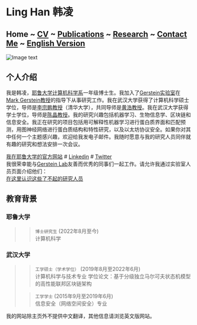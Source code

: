 # Ling Han 韩凌
## Home  ~  [CV](https://www.linghan.me/CV)  ~   [Publications](https://www.linghan.me/publications)  ~  [Research](https://www.linghan.me/research)  ~   [Contact Me](https://www.linghan.me/CM)  ~  [English Version](https://www.linghan.me/)
![Image text](https://cpsc.yale.edu/sites/default/files/styles/people_thumbnail/public/pictures/picture-4584-1665512254.jpg?itok=IApMI3ZT)

## 个人介绍
我是韩凌，[耶鲁大学计算机科学系](https://cpsc.yale.edu)一年级博士生。我加入了[Gerstein实验室](http://www.gersteinlab.org)在[Mark Gerstein教授](https://cpsc.yale.edu/people/mark-gerstein)的指导下从事研究工作。我在武汉大学获得了计算机科学硕士学位，导师是[李宗鹏教授](https://scholar.google.com/citations?user=UnsBY_AAAAAJ&hl=en)（清华大学），共同导师是[黄浩教授](http://cs.whu.edu.cn/info/1019/2467.htm#)。我在武汉大学获得学士学位，导师是[陈晶教授](https://cse.whu.edu.cn/info/1272/3389.htm)。我的研究兴趣包括机器学习、生物信息学、区块链和信息安全。我正在研究的项目包括用可解释性机器学习进行蛋白质界面和匹配预测，用图神经网络进行蛋白质结构和特性研究，以及以太坊协议安全。如果你对其中任何一个主题感兴趣，欢迎给我发电子邮件。我随时愿意与我的研究人员同伴就有趣的研究和想法安排一次会议。


[我在耶鲁大学的官方网站](https://cpsc.yale.edu/people/ling-han) # 
[Linkedin](https://www.linkedin.com/in/ling-han-brian) # 
[Twitter](https://twitter.com/BRIANHANL)<br>
我很荣幸能与[Gerstein Lab](http://www.gersteinlab.org)友善而优秀的同事们一起工作。请允许我通过实验室人员页面介绍他们：<br>
[在这里认识这些了不起的研究人员](http://www.gersteinlab.org/people/)

## 教育背景
### 耶鲁大学
>> `博士研究生` (2022年8月至今) <br>
>> 计算机科学

### 武汉大学
>> `工学硕士（学术学位）` (2019年8月至2022年6月) <br>
>> 计算机科学与技术专业
>> 学位论文：基于分级独立马尔可夫状态机模型的高性能联邦区块链架构
>
>> `工学学士` (2015年9月至2019年6月) <br>
>> 信息安全（网络空间安全）专业

我的网站除主页外不提供中文翻译，其他信息请浏览英文版网站。
